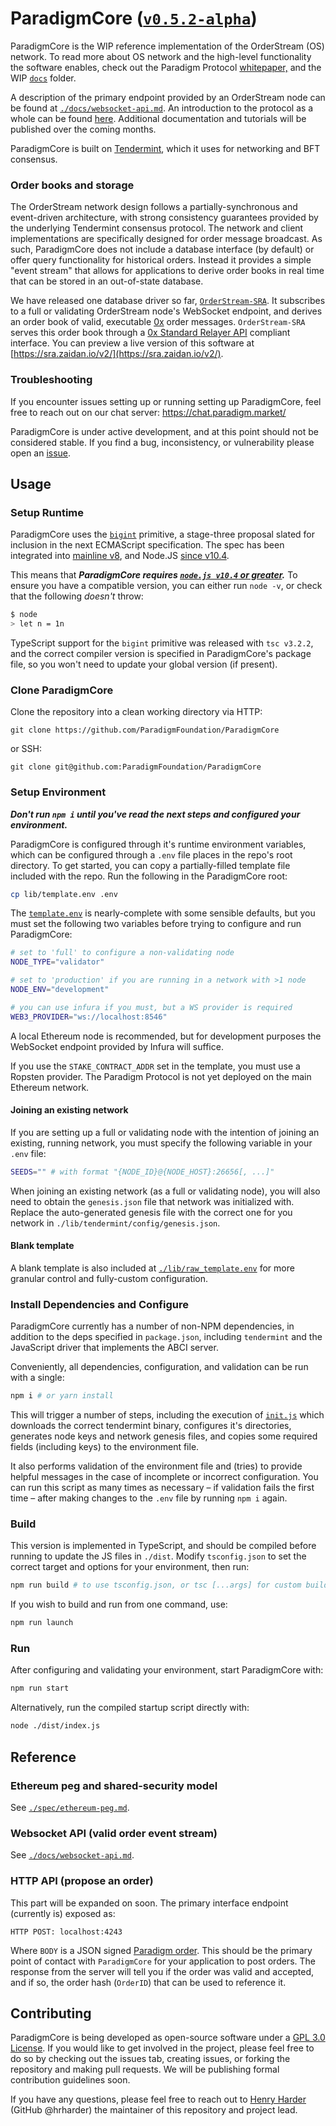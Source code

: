 # ParadigmCore ([`v0.5.2-alpha`](https://github.com/ParadigmFoundation/ParadigmCore/pull/24))

ParadigmCore is the WIP reference implementation of the OrderStream (OS) network. To read more about OS network and the high-level functionality the software enables, check out the Paradigm Protocol [whitepaper,](https://paradigm.market/whitepaper) and the WIP [`docs`](./docs) folder. 

A description of the primary endpoint provided by an OrderStream node can be found at [`./docs/websocket-api.md`](./docs/websocket-api.md). An introduction to the protocol as a whole can be found [here](https://docs.paradigm.market/overview/introduction.html). Additional documentation and tutorials will be published over the coming months.

ParadigmCore is built on [Tendermint](https://tendermint.com/), which it uses for networking and BFT consensus.

### Order books and storage
The OrderStream network design follows a partially-synchronous and event-driven architecture, with strong consistency guarantees provided by the underlying Tendermint consensus protocol. The network and client implementations are specifically designed for order message broadcast. As such, ParadigmCore does not include a database interface (by default) or offer query functionality for historical orders. Instead it provides a simple "event stream" that allows for applications to derive order books in real time that can be stored in an out-of-state database.

We have released one database driver so far, [`OrderStream-SRA`](https://github.com/ParadigmFoundation/OrderStream-SRA). It subscribes to a full or validating OrderStream node's WebSocket endpoint, and derives an order book of valid, executable [0x](https://0x.org) order messages. `OrderStream-SRA` serves this order book through a [0x Standard Relayer API](https://github.com/0xProject/standard-relayer-api) compliant interface. You can preview a live version of this software at [https://sra.zaidan.io/v2/](https://sra.zaidan.io/v2/). 

### Troubleshooting
If you encounter issues setting up or running setting up ParadigmCore, feel free to reach out on our chat server: https://chat.paradigm.market/

ParadigmCore is under active development, and at this point should not be considered stable. If you find a bug, inconsistency, or vulnerability please open an [issue](https://github.com/paradigmfoundation/paradigmcore/issues).

## Usage

### Setup Runtime

ParadigmCore uses the [`bigint`](https://github.com/tc39/proposal-bigint) primitive, a stage-three proposal slated for inclusion in the next ECMAScript specification. The spec has been integrated into [mainline v8](https://v8.dev/blog/bigint), and Node.JS [since v10.4](https://github.com/nodejs/node/blob/master/doc/changelogs/CHANGELOG_V10.md#2018-06-06-version-1040-current-mylesborins).

This means that ___ParadigmCore requires [`node.js v10.4` or greater](https://github.com/nodejs/node/releases).___ To ensure you have a compatible version, you can either run `node -v`, or check that the following _doesn't_ throw:
```bash
$ node
> let n = 1n
```

TypeScript support for the `bigint` primitive was released with `tsc v3.2.2`, and the correct compiler version is specified in ParadigmCore's package file, so you won't need to update your global version (if present).

### Clone ParadigmCore

Clone the repository into a clean working directory via HTTP:

`git clone https://github.com/ParadigmFoundation/ParadigmCore`

or SSH:

`git clone git@github.com:ParadigmFoundation/ParadigmCore`

### Setup Environment

___Don't run `npm i` until you've read the next steps and configured your environment.___

ParadigmCore is configured through it's runtime environment variables, which can be configured through a `.env` file places in the repo's root directory. To get started, you can copy a partially-filled template file included with the repo. Run the following in the ParadigmCore root:
```bash
cp lib/template.env .env
```
The [`template.env`](./lib/template.env) is nearly-complete with some sensible defaults, but you must set the following two variables before trying to configure and run ParadigmCore:
```bash
# set to 'full' to configure a non-validating node
NODE_TYPE="validator"

# set to 'production' if you are running in a network with >1 node
NODE_ENV="development" 

# you can use infura if you must, but a WS provider is required
WEB3_PROVIDER="ws://localhost:8546"
```
A local Ethereum node is recommended, but for development purposes the WebSocket endpoint provided by Infura will suffice.

If you use the `STAKE_CONTRACT_ADDR` set in the template, you must use a Ropsten provider. The Paradigm Protocol is not yet deployed on the main Ethereum network.

#### Joining an existing network
If you are setting up a full or validating node with the intention of joining an existing, running network, you must specify the following variable in your `.env` file:
```bash
SEEDS="" # with format "{NODE_ID}@{NODE_HOST}:26656[, ...]"
```

When joining an existing network (as a full or validating node), you will also need to obtain the `genesis.json` file that network was initialized with. Replace the auto-generated genesis file with the correct one for you network in `./lib/tendermint/config/genesis.json`.

#### Blank template

A blank template is also included at [`./lib/raw_template.env`](./lib/raw_template.env) for more granular control and fully-custom configuration.

### Install Dependencies and Configure
ParadigmCore currently has a number of non-NPM dependencies, in addition to the deps specified in `package.json`, including `tendermint` and the JavaScript driver that implements the ABCI server.

Conveniently, all dependencies, configuration, and validation can be run with a single:
``` bash
npm i # or yarn install
```

This will trigger a number of steps, including the execution of [`init.js`](./init.js) which downloads the correct tendermint binary, configures it's directories, generates node keys and network genesis files, and copies some required fields (including keys) to the environment file.

It also performs validation of the environment file and (tries) to provide helpful messages in the case of incomplete or incorrect configuration. You can run this script as many times as necessary – if validation fails the first time – after making changes to the `.env` file by running `npm i` again.

### Build
This version is implemented in TypeScript, and should be compiled before running to update the JS files in `./dist`. Modify `tsconfig.json` to set the correct target and options for your environment, then run:
```bash
npm run build # to use tsconfig.json, or tsc [...args] for custom build
```
If you wish to build and run from one command, use:
```bash
npm run launch
```

### Run
After configuring and validating your environment, start ParadigmCore with: 
```bash
npm run start
```

Alternatively, run the compiled startup script directly with:
```bash
node ./dist/index.js
```

## Reference 

### Ethereum peg and shared-security model
See [`./spec/ethereum-peg.md`](./spec/ethereum-peg.md).

### Websocket API (valid order event stream)
See [`./docs/websocket-api.md`](./docs/websocket-api.md).

### HTTP API (propose an order)
This part will be expanded on soon. The primary interface endpoint (currently is) exposed as:
```
HTTP POST: localhost:4243
```
Where `BODY` is a JSON signed [Paradigm order](https://github.com/ParadigmFoundation/ParadigmConnect). This should be the primary point of contact with `ParadigmCore` for your application to post orders. The response from the server will tell you if the order was valid and accepted, and if so, the order hash (`OrderID`) that can be used to reference it.

## Contributing

ParadigmCore is being developed as open-source software under a [GPL 3.0 License](./LICENSE). If you would like to get involved in the project, please feel free to do so by checking out the issues tab, creating issues, or forking the repository and making pull requests. We will be publishing formal contribution guidelines soon.

If you have any questions, please feel free to reach out to [Henry Harder](mailto:henry@paradigm.market) (GitHub @hrharder) the maintainer of this repository and project lead.
